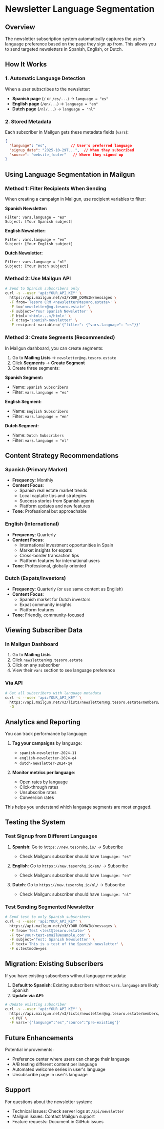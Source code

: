 # Newsletter Language Segmentation

## Overview

The newsletter subscription system automatically captures the user's language preference based on the page they sign up from. This allows you to send targeted newsletters in Spanish, English, or Dutch.

## How It Works

### 1. Automatic Language Detection

When a user subscribes to the newsletter:
- **Spanish page** (`/` or `/es/...`) → `language = "es"`
- **English page** (`/en/...`) → `language = "en"`
- **Dutch page** (`/nl/...`) → `language = "nl"`

### 2. Stored Metadata

Each subscriber in Mailgun gets these metadata fields (`vars`):
```json
{
  "language": "es",           // User's preferred language
  "signup_date": "2025-10-29T...",  // When they subscribed
  "source": "website_footer"   // Where they signed up
}
```

## Using Language Segmentation in Mailgun

### Method 1: Filter Recipients When Sending

When creating a campaign in Mailgun, use recipient variables to filter:

**Spanish Newsletter:**
```
Filter: vars.language = "es"
Subject: [Your Spanish subject]
```

**English Newsletter:**
```
Filter: vars.language = "en"
Subject: [Your English subject]
```

**Dutch Newsletter:**
```
Filter: vars.language = "nl"
Subject: [Your Dutch subject]
```

### Method 2: Use Mailgun API

```bash
# Send to Spanish subscribers only
curl -s --user 'api:YOUR_API_KEY' \
  https://api.mailgun.net/v3/YOUR_DOMAIN/messages \
  -F from='Tesoro CRM <newsletter@tesoro.estate>' \
  -F to='newsletter@mg.tesoro.estate' \
  -F subject='Your Spanish Newsletter' \
  -F html='<html>...</html>' \
  -F o:tag='spanish-newsletter' \
  -F recipient-variables='{"filter": {"vars.language": "es"}}'
```

### Method 3: Create Segments (Recommended)

In Mailgun dashboard, you can create segments:

1. Go to **Mailing Lists** → `newsletter@mg.tesoro.estate`
2. Click **Segments** → **Create Segment**
3. Create three segments:

**Spanish Segment:**
- Name: `Spanish Subscribers`
- Filter: `vars.language = "es"`

**English Segment:**
- Name: `English Subscribers`
- Filter: `vars.language = "en"`

**Dutch Segment:**
- Name: `Dutch Subscribers`
- Filter: `vars.language = "nl"`

## Content Strategy Recommendations

### Spanish (Primary Market)
- **Frequency**: Monthly
- **Content Focus**:
  - Spanish real estate market trends
  - Local captatie tips and strategies
  - Success stories from Spanish agents
  - Platform updates and new features
- **Tone**: Professional but approachable

### English (International)
- **Frequency**: Quarterly
- **Content Focus**:
  - International investment opportunities in Spain
  - Market insights for expats
  - Cross-border transaction tips
  - Platform features for international users
- **Tone**: Professional, globally oriented

### Dutch (Expats/Investors)
- **Frequency**: Quarterly (or use same content as English)
- **Content Focus**:
  - Spanish market for Dutch investors
  - Expat community insights
  - Platform features
- **Tone**: Friendly, community-focused

## Viewing Subscriber Data

### In Mailgun Dashboard

1. Go to **Mailing Lists**
2. Click `newsletter@mg.tesoro.estate`
3. Click on any subscriber
4. View their `vars` section to see language preference

### Via API

```bash
# Get all subscribers with language metadata
curl -s --user 'api:YOUR_API_KEY' \
  https://api.mailgun.net/v3/lists/newsletter@mg.tesoro.estate/members/pages \
  -G
```

## Analytics and Reporting

You can track performance by language:

1. **Tag your campaigns** by language:
   - `spanish-newsletter-2024-11`
   - `english-newsletter-2024-q4`
   - `dutch-newsletter-2024-q4`

2. **Monitor metrics per language**:
   - Open rates by language
   - Click-through rates
   - Unsubscribe rates
   - Conversion rates

This helps you understand which language segments are most engaged.

## Testing the System

### Test Signup from Different Languages

1. **Spanish**: Go to `https://new.tesorohq.io/` → Subscribe
   - Check Mailgun: subscriber should have `language: "es"`

2. **English**: Go to `https://new.tesorohq.io/en/` → Subscribe
   - Check Mailgun: subscriber should have `language: "en"`

3. **Dutch**: Go to `https://new.tesorohq.io/nl/` → Subscribe
   - Check Mailgun: subscriber should have `language: "nl"`

### Test Sending Segmented Newsletter

```bash
# Send test to only Spanish subscribers
curl -s --user 'api:YOUR_API_KEY' \
  https://api.mailgun.net/v3/YOUR_DOMAIN/messages \
  -F from='Test <test@tesoro.estate>' \
  -F to='your-test-email@example.com' \
  -F subject='Test: Spanish Newsletter' \
  -F text='This is a test of the Spanish newsletter' \
  -F o:testmode=yes
```

## Migration: Existing Subscribers

If you have existing subscribers without language metadata:

1. **Default to Spanish**: Existing subscribers without `vars.language` are likely Spanish
2. **Update via API**:

```bash
# Update existing subscriber
curl -s --user 'api:YOUR_API_KEY' \
  https://api.mailgun.net/v3/lists/newsletter@mg.tesoro.estate/members/email@example.com \
  -X PUT \
  -F vars='{"language":"es","source":"pre-existing"}'
```

## Future Enhancements

Potential improvements:
- Preference center where users can change their language
- A/B testing different content per language
- Automated welcome series in user's language
- Unsubscribe page in user's language

## Support

For questions about the newsletter system:
- Technical issues: Check server logs at `/api/newsletter`
- Mailgun issues: Contact Mailgun support
- Feature requests: Document in GitHub issues
